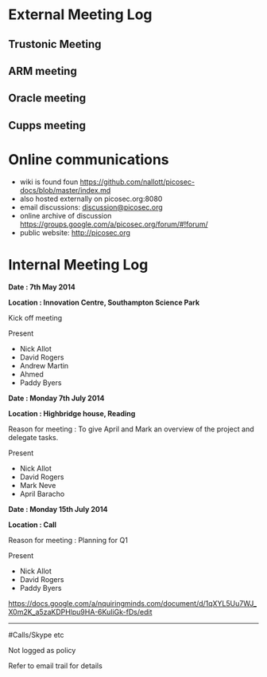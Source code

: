 
# External Meeting Log


## Trustonic Meeting

## ARM meeting


## Oracle meeting



## Cupps meeting





# Online communications

* wiki is found foun https://github.com/nallott/picosec-docs/blob/master/index.md
* also hosted externally on picosec.org:8080
* email discussions: discussion@picosec.org
* online archive of discussion https://groups.google.com/a/picosec.org/forum/#!forum/
* public website: http://picosec.org 


# Internal Meeting Log

**Date :  7th May 2014**

**Location : Innovation Centre, Southampton Science Park** 

Kick off meeting 

Present
 
- Nick Allot
- David Rogers
- Andrew Martin
- Ahmed
- Paddy Byers

**Date : Monday 7th July 2014**

**Location : Highbridge house, Reading** 

Reason for meeting : To give April and Mark an overview of the project and delegate tasks.

Present
 
- Nick Allot
- David Rogers
- Mark Neve
- April Baracho

**Date : Monday 15th July 2014**

**Location : Call** 

Reason for meeting : Planning for Q1

Present
 
- Nick Allot
- David Rogers
- Paddy Byers


https://docs.google.com/a/nquiringminds.com/document/d/1qXYL5Uu7WJ_X0m2K_a5zaKDPHlpu9HA-6KuIiGk-fDs/edit

----------------------------------------------------



#Calls/Skype etc

Not logged as policy

Refer to email trail for details


